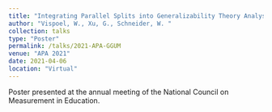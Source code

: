 ```yaml
---
title: "Integrating Parallel Splits into Generalizability Theory Analyses"
author: "Vispoel, W., Xu, G., Schneider, W. "
collection: talks
type: "Poster"
permalink: /talks/2021-APA-GGUM
venue: "APA 2021"
date: 2021-04-06
location: "Virtual"
---
```



Poster presented at the annual meeting of the National Council on Measurement in Education.
